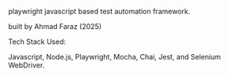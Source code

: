 playwright javascript based test automation framework.

built by Ahmad Faraz (2025)

Tech Stack Used:

Javascript, Node.js, Playwright, Mocha, Chai, Jest, and Selenium WebDriver.
